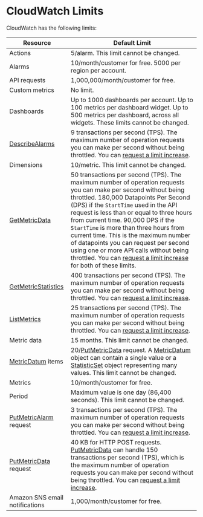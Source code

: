 # CloudWatch Limits<a name="cloudwatch_limits"></a>

CloudWatch has the following limits:


| Resource | Default Limit | 
| --- | --- | 
|  Actions  |  5/alarm\. This limit cannot be changed\.   | 
|  Alarms  |  10/month/customer for free\. 5000 per region per account\.  | 
|  API requests  |  1,000,000/month/customer for free\.  | 
|  Custom metrics  |  No limit\.  | 
|  Dashboards  |  Up to 1000 dashboards per account\. Up to 100 metrics per dashboard widget\. Up to 500 metrics per dashboard, across all widgets\. These limits cannot be changed\.  | 
|  [DescribeAlarms](http://docs.aws.amazon.com/AmazonCloudWatch/latest/APIReference/API_DescribeAlarms.html)  |  9 transactions per second \(TPS\)\. The maximum number of operation requests you can make per second without being throttled\. You can [request a limit increase](https://console.aws.amazon.com/support/home#/case/create?issueType=service-limit-increase&limitType=service-code-amazon-cloudwatch)\.  | 
|  Dimensions  |  10/metric\. This limit cannot be changed\.  | 
|  [GetMetricData](http://docs.aws.amazon.com/AmazonCloudWatch/latest/APIReference/API_GetMetricData.html)  |  50 transactions per second \(TPS\)\. The maximum number of operation requests you can make per second without being throttled\.  180,000 Datapoints Per Second \(DPS\) if the `StartTime` used in the API request is less than or equal to three hours from current time\. 90,000 DPS if the `StartTime` is more than three hours from current time\. This is the maximum number of datapoints you can request per second using one or more API calls without being throttled\. You can [request a limit increase](https://console.aws.amazon.com/support/home#/case/create?issueType=service-limit-increase&limitType=service-code-amazon-cloudwatch) for both of these limits\.  | 
|  [GetMetricStatistics](http://docs.aws.amazon.com/AmazonCloudWatch/latest/APIReference/API_GetMetricStatistics.html)  |  400 transactions per second \(TPS\)\. The maximum number of operation requests you can make per second without being throttled\. You can [request a limit increase](https://console.aws.amazon.com/support/home#/case/create?issueType=service-limit-increase&limitType=service-code-amazon-cloudwatch)\.  | 
|  [ListMetrics](http://docs.aws.amazon.com/AmazonCloudWatch/latest/APIReference/API_ListMetrics.html)  |  25 transactions per second \(TPS\)\. The maximum number of operation requests you can make per second without being throttled\. You can [request a limit increase](https://console.aws.amazon.com/support/home#/case/create?issueType=service-limit-increase&limitType=service-code-amazon-cloudwatch)\.  | 
|  Metric data  |  15 months\. This limit cannot be changed\.  | 
|  [MetricDatum](http://docs.aws.amazon.com/AmazonCloudWatch/latest/APIReference/API_MetricDatum.html) items  |  20/[PutMetricData](http://docs.aws.amazon.com/AmazonCloudWatch/latest/APIReference/API_PutMetricData.html) request\. A [MetricDatum](http://docs.aws.amazon.com/AmazonCloudWatch/latest/APIReference/API_MetricDatum.html) object can contain a single value or a [StatisticSet](http://docs.aws.amazon.com/AmazonCloudWatch/latest/APIReference/API_StatisticSet.html) object representing many values\. This limit cannot be changed\.  | 
|  Metrics  |  10/month/customer for free\.  | 
|  Period  |  Maximum value is one day \(86,400 seconds\)\. This limit cannot be changed\.  | 
|  [PutMetricAlarm](http://docs.aws.amazon.com/AmazonCloudWatch/latest/APIReference/API_PutMetricAlarm.html) request  |  3 transactions per second \(TPS\)\. The maximum number of operation requests you can make per second without being throttled\. You can [request a limit increase](https://console.aws.amazon.com/support/home#/case/create?issueType=service-limit-increase&limitType=service-code-amazon-cloudwatch)\.  | 
|  [PutMetricData](http://docs.aws.amazon.com/AmazonCloudWatch/latest/APIReference/API_PutMetricData.html) request  |  40 KB for HTTP POST requests\. [PutMetricData](http://docs.aws.amazon.com/AmazonCloudWatch/latest/APIReference/API_PutMetricData.html) can handle 150 transactions per second \(TPS\), which is the maximum number of operation requests you can make per second without being throttled\. You can [request a limit increase](https://console.aws.amazon.com/support/home#/case/create?issueType=service-limit-increase&limitType=service-code-amazon-cloudwatch)\.  | 
|  Amazon SNS email notifications  |  1,000/month/customer for free\.  | 